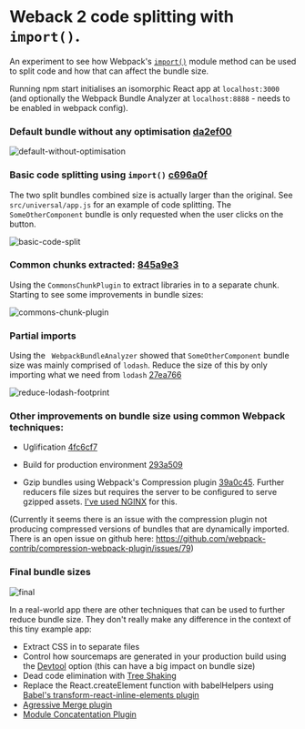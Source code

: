 # Weback 2 code splitting with `import()`.

An experiment to see how Webpack's [`import()`](https://webpack.js.org/api/module-methods/#import-) module method can be used to split code and how that can affect the bundle size.

Running npm start initialises an isomorphic React app at `localhost:3000` (and optionally the Webpack Bundle Analyzer at `localhost:8888` - needs to be enabled in webpack config).

### Default bundle without any optimisation [da2ef00](https://github.com/jamesfiltness/webpack-2-code-splitting/commit/da2ef0082cc7740d388b629016c8133b9e2725fd)
![default-without-optimisation](https://i.imgur.com/zjKVaDc.png)

### Basic code splitting using `import()` [c696a0f](https://github.com/jamesfiltness/webpack-2-code-splitting/commit/c696a0f8d0ade5f7857a3e242bbff315beeb157a)

The two split bundles combined size is actually larger than the original. See `src/universal/app.js` for an example of code splitting. The `SomeOtherComponent` bundle is only requested when the user clicks on the button.

![basic-code-split](https://i.imgur.com/AYSivkK.png)

### Common chunks extracted: [845a9e3](https://github.com/jamesfiltness/webpack-2-code-splitting/commit/845a9e3d735289eb3968c04fe22669793ef0037d)

Using the `CommonsChunkPlugin` to extract libraries in to a separate chunk. Starting to see some improvements in bundle sizes:

![commons-chunk-plugin](https://i.imgur.com/fed3Gpa.png)

### Partial imports

Using the ` WebpackBundleAnalyzer` showed that `SomeOtherComponent` bundle size was mainly comprised of `lodash`. Reduce the size of this by only importing what we need from `lodash` [27ea766](https://github.com/jamesfiltness/webpack-2-code-splitting/commit/27ea766b5c8e6c7f6dff71a8d84a5b4127ce09ff)

![reduce-lodash-footprint](https://i.imgur.com/PZCAxba.png)

### Other improvements on bundle size using common Webpack techniques:

* Uglification [4fc6cf7](https://github.com/jamesfiltness/webpack-2-code-splitting/commit/4fc6cf7cfc837cd88d3790a184afa90531bc9605)

* Build for production environment [293a509](https://github.com/jamesfiltness/webpack-2-code-splitting/commit/293a509bae291792b8a52b3eaa53ffdf5a3e33b4)

* Gzip bundles using Webpack's Compression plugin [39a0c45](https://github.com/jamesfiltness/webpack-2-code-splitting/commit/39a0c45f38a26dd5e3d3b06939f0796a9a5575f3). Further reducers file sizes but requires the server to be configured to serve gzipped assets. [I've used NGINX](https://github.com/jamesfiltness/webpack-2-code-splitting/blob/master/nginx.conf) for this.

(Currently it seems there is an issue with the compression plugin not producing compressed versions of bundles that are dynamically imported. There is an open issue on github here: https://github.com/webpack-contrib/compression-webpack-plugin/issues/79)

### Final bundle sizes
![final](https://i.imgur.com/yZsIZFJ.png)

In a real-world app there are other techniques that can be used to further reduce bundle size. They don't really make any difference in the context of this tiny example app:

* Extract CSS in to separate files
* Control how sourcemaps are generated in your production build using the [Devtool](https://webpack.js.org/configuration/devtool/) option (this can have a big impact on bundle size)
* Dead code elimination with [Tree Shaking](https://webpack.js.org/guides/tree-shaking/)
* Replace the React.createElement function with babelHelpers using [Babel's transform-react-inline-elements plugin](https://babeljs.io/docs/plugins/transform-react-inline-elements/)
* [Agressive Merge plugin](https://github.com/webpack/docs/wiki/list-of-plugins#aggressivemergingplugin)
* [Module Concatentation Plugin](https://webpack.js.org/plugins/module-concatenation-plugin/)


